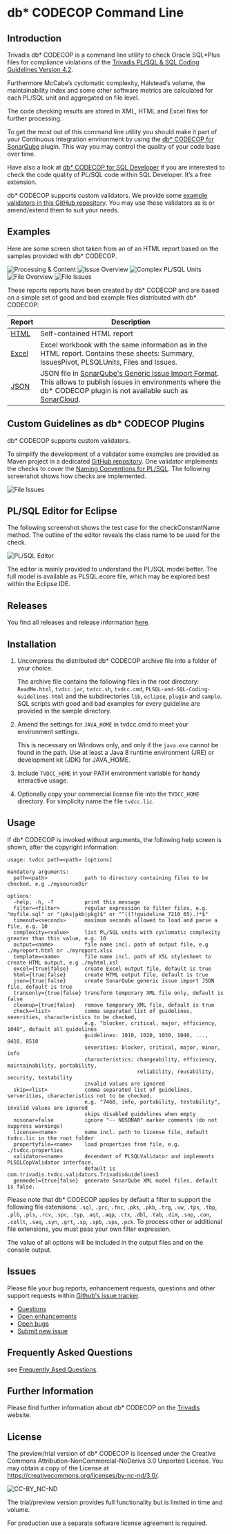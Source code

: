 # db\* CODECOP Command Line

## Introduction

Trivadis db\* CODECOP is a command line utility to check Oracle SQL*Plus files for compliance violations of the [Trivadis PL/SQL & SQL Coding Guidelines Version 4.2](https://trivadis.github.io/plsql-and-sql-coding-guidelines/v4.2/).

Furthermore McCabe’s cyclomatic complexity, Halstead’s volume, the maintainability index and some other software metrics are calculated for each PL/SQL unit and aggregated on file level.

The code checking results are stored in XML, HTML and Excel files for further processing.

To get the most out of this command line utility you should make it part of your Continuous Integration environment by using the [db\* CODECOP for SonarQube](https://github.com/Trivadis/plsql-cop-sonar) plugin. This way you may control the quality of your code base over time.

Have also a look at [db\* CODECOP for SQL Developer](https://github.com/Trivadis/plsql-cop-sqldev) if you are interested to check the code quality of PL/SQL code within SQL Developer. It’s a free extension.

db\* CODECOP supports custom validators. We provide some [example validators in this GitHub repository](https://github.com/Trivadis/plsql-cop-validators). You may use these validators as is or amend/extend them to suit your needs.

## Examples

Here are some screen shot taken from an of an HTML report based on the samples provided with db\* CODECOP.

![Processing & Content](images/plsqlcop_processing.png)
![Issue Overview](images/plsqlcop_issues_overview.png)
![Complex PL/SQL Units](images/plsqlcop_complex_plsql_units.png)
![File Overview](images/plsqlcop_file_overview.png)
![File Issues](images/plsqlcop_file_issues.png)

These reports reports have been created by db\* CODECOP and are based on a simple set of good and bad example files distributed with db\* CODECOP:

Report | Description
------ | -----------
[HTML](https://trivadis.github.io/plsql-cop-cli/tvdcc_report.html) | Self-contained HTML report
[Excel](https://trivadis.github.io/plsql-cop-cli/tvdcc_report.xlsx) | Excel workbook with the same information as in the HTML report. Contains these sheets: Summary, IssuesPivot, PLSQLUnits, Files and Issues.
[JSON](https://trivadis.github.io/plsql-cop-cli/tvdcc_report.json) | JSON file in [SonarQube's Generic Issue Import Format](https://docs.sonarqube.org/8.9/analysis/generic-issue/). This allows to publish issues in environments where the db\* CODECOP plugin is not available such as [SonarCloud](https://sonarcloud.io/).

## Custom Guidelines as db\* CODECOP Plugins

db\* CODECOP supports custom validators.

To simplify the development of a validator some examples are provided as Maven project in a dedicated [GitHub repository](https://github.com/Trivadis/cop-validators). One validator implements the checks to cover the [Naming Conventions for PL/SQL](https://trivadis.github.io/plsql-and-sql-coding-guidelines/v4.2/2-naming-conventions/naming-conventions/#naming-conventions-for-plsql). The following screenshot shows how checks are implemented.

![File Issues](images/plsqlcop_custom_validator.png)

## PL/SQL Editor for Eclipse

The following screenshot shows the test case for the checkConstantName method. The outline of the editor reveals the class name to be used for the check.

![PL/SQL Editor](images/plsqlcop_editor.png)

The editor is mainly provided to understand the PL/SQL model better. The full model is available as PLSQL.ecore file, which may be explored best within the Eclipse IDE.

## Releases

You find all releases and release information [here](https://github.com/Trivadis/plsql-cop-cli/releases).

## Installation

1. Uncompress the distributed db\* CODECOP archive file into a folder of your choice. 

    The archive file contains the following files in the root directory: `ReadMe.html`, `tvdcc.jar`, `tvdcc.sh`, `tvdcc.cmd`, `PLSQL-and-SQL-Coding-Guidelines.html` and the subdirectories `lib`, `eclipse`, `plugin` and `sample`. SQL scripts with good and bad examples for every guideline are provided in the sample directory.

2. Amend the settings for `JAVA_HOME` in tvdcc.cmd to meet your environment settings.

    This is necessary on Windows only, and only if the `java.exe` cannot be found in the path. Use at least a Java 8 runtime environment (JRE) or development kit (JDK) for JAVA_HOME.

3. Include `TVDCC_HOME` in your PATH environment variable for handy interactive usage.

4. Optionally copy your commercial license file into the `TVDCC_HOME` directory. For simplicity name the file `tvdcc.lic`.

## Usage

If db\* CODECOP is invoked without arguments, the following help screen is shown, after the copyright information:

```
usage: tvdcc path=<path> [options]

mandatory arguments: 
  path=<path>            path to directory containing files to be checked, e.g ./mysourceDir

options: 
  -help, -h, -?          print this message
  filter=<filter>        regular expression to filter files, e.g. "myfile.sql" or "(pks|pkb|pkg)$" or "^((?!guideline_7210_65).)*$"
  timeout=<seconds>      maximum seconds allowed to load and parse a file, e.g. 10
  complexity=<value>     list PL/SQL units with cyclomatic complexity greater than this value, e.g. 10
  output=<name>          file name incl. path of output file, e.g ./myreport.html or ./myreport.xlsx
  template=<name>        file name incl. path of XSL stylesheet to create HTML output, e.g ./myhtml.xsl
  excel={true|false}     create Excel output file, default is true
  html={true|false}      create HTML output file, default is true
  json={true|false}      create SonarQube generic issue import JSON file, default is true
  transonly={true|false} transform temporary XML file only, default is false
  cleanup={true|false}   remove temporary XML file, default is true
  check=<list>           comma separated list of guidelines, severities, characteristics to be checked,
                         e.g. "blocker, critical, major, efficiency, 1040", default all guidelines
                         guidelines: 1010, 1020, 1030, 1040, ..., 8410, 8510
                         severities: blocker, critical, major, minor, info
                         characteristics: changeability, efficiency, maintainability, portability,
                                          reliability, reusability, security, testability
                         invalid values are ignored
  skip=<list>            comma separated list of guidelines, serverities, characteristics not to be checked,
                         e.g. "7460, info, portability, testability", invalid values are ignored
                         skips disabled guidelines when empty
  nosonar=false          ignore "-- NOSONAR" marker comments (do not suppress warnings)
  license=<name>         name incl. path to license file, default tvdcc.lic in the root folder
  propertyfile=<name>    load properties from file, e.g. ./tvdcc.properties
  validator=<name>       decendent of PLSQLValidator and implements PLSQLCopValidator interface, 
                         default is com.trivadis.tvdcc.validators.TrivadisGuidelines3
  genmodel={true|false}  generate SonarQube XML model files, default is false.
```

Please note that db\* CODECOP applies by default a filter to support the following file extensions: `.sql`, `.prc`, `.fnc`, `.pks`, `.pkb`, `.trg`, `.vw`, `.tps`, `.tbp`, `.plb`, `.pls`, `.rcv`, `.spc`, `.typ`, `.aqt`, `.aqp`, `.ctx`, `.dbl`, `.tab`, `.dim`, `.snp`, `.con`, `.collt`, `.seq`, `.syn`, `.grt`, `.sp`, `.spb`, `.sps`, `.pck`. To process other or additional file extensions, you must pass your own filter expression.

The value of all options will be included in the output files and on the console output. 

## Issues
Please file your bug reports, enhancement requests, questions and other support requests within [Github's issue tracker](https://help.github.com/articles/about-issues/).

* [Questions](https://github.com/trivadis/plsql-cop-cli/issues?q=is%3Aissue+label%3Aquestion)
* [Open enhancements](https://github.com/trivadis/plsql-cop-cli/issues?q=is%3Aopen+is%3Aissue+label%3Aenhancement)
* [Open bugs](https://github.com/trivadis/plsql-cop-cli/issues?q=is%3Aopen+is%3Aissue+label%3Abug)
* [Submit new issue](https://github.com/trivadis/plsql-cop-cli/issues/new)

## Frequently Asked Questions

see [Frequently Ased Questions](FAQ.md).

## Further Information

Please find further information about db\* CODECOP on the [Trivadis](https://www.trivadis.com/en/dbstar) website.

## License

The preview/trial version of db\* CODECOP is licensed under the Creative Commons Attribution-NonCommercial-NoDerivs 3.0 Unported License. You may obtain a copy of the License at https://creativecommons.org/licenses/by-nc-nd/3.0/.

![CC-BY_NC-ND](images/CC-BY-NC-ND.png)

The trial/preview version provides full functionality but is limited in time and volume.

For production use a separate software license agreement is required.
